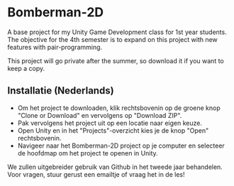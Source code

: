 # Bomberman-2D
A base project for my Unity Game Development class for 1st year students. The objective for the 4th semester is to expand on this project with new features with pair-programming.

This project will go private after the summer, so download it if you want to keep a copy.

## Installatie (Nederlands)

- Om het project te downloaden, klik rechtsbovenin op de groene knop "Clone or Download" en vervolgens op "Download ZIP".
- Pak vervolgens het project uit op een locatie naar eigen keuze.
- Open Unity en in het "Projects"-overzicht kies je de knop "Open" rechtsbovenin.
- Navigeer naar het Bomberman-2D project op je computer en selecteer de hoofdmap om het project te openen in Unity.

We zullen uitgebreider gebruik van Github in het tweede jaar behandelen. Voor vragen, stuur gerust een emailtje of vraag het in de les!
